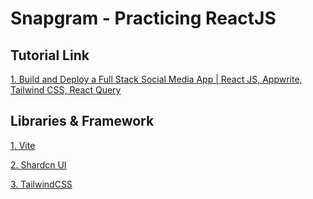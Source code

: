 # Snapgram - Practicing ReactJS

## Tutorial Link

[1. Build and Deploy a Full Stack Social Media App | React JS, Appwrite, Tailwind CSS, React Query](https://youtu.be/_W3R2VwRyF4?si=x5utSOx2uxPTo9uq)

## Libraries & Framework

[1. Vite](https://vitejs.dev/)

[2. Shardcn UI](https://ui.shadcn.com/)

[3. TailwindCSS](https://tailwindcss.com/)
